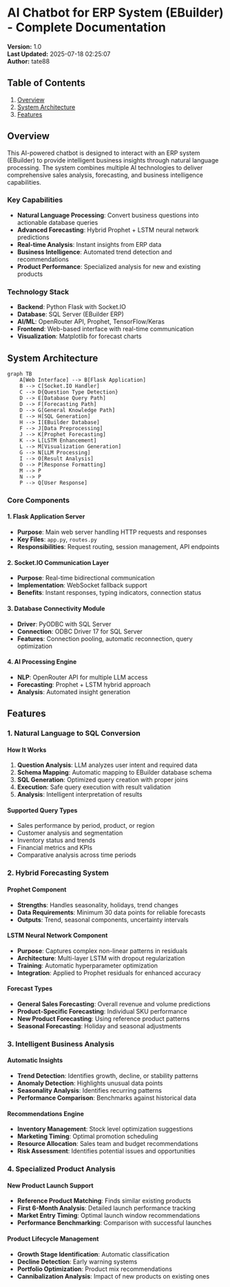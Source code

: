# AI Chatbot for ERP System (EBuilder) - Complete Documentation

**Version:** 1.0  
**Last Updated:** 2025-07-18 02:25:07  
**Author:** tate88  

## Table of Contents
1. [Overview](#overview)
2. [System Architecture](#system-architecture)
3. [Features](#features)

## Overview

This AI-powered chatbot is designed to interact with an ERP system (EBuilder) to provide intelligent business insights through natural language processing. The system combines multiple AI technologies to deliver comprehensive sales analysis, forecasting, and business intelligence capabilities.

### Key Capabilities
- **Natural Language Processing**: Convert business questions into actionable database queries
- **Advanced Forecasting**: Hybrid Prophet + LSTM neural network predictions
- **Real-time Analysis**: Instant insights from ERP data
- **Business Intelligence**: Automated trend detection and recommendations
- **Product Performance**: Specialized analysis for new and existing products

### Technology Stack
- **Backend**: Python Flask with Socket.IO
- **Database**: SQL Server (EBuilder ERP)
- **AI/ML**: OpenRouter API, Prophet, TensorFlow/Keras
- **Frontend**: Web-based interface with real-time communication
- **Visualization**: Matplotlib for forecast charts

## System Architecture

```mermaid
graph TB
    A[Web Interface] --> B[Flask Application]
    B --> C[Socket.IO Handler]
    C --> D{Question Type Detection}
    D --> E[Database Query Path]
    D --> F[Forecasting Path]
    D --> G[General Knowledge Path]
    E --> H[SQL Generation]
    H --> I[EBuilder Database]
    F --> J[Data Preprocessing]
    J --> K[Prophet Forecasting]
    K --> L[LSTM Enhancement]
    L --> M[Visualization Generation]
    G --> N[LLM Processing]
    I --> O[Result Analysis]
    O --> P[Response Formatting]
    M --> P
    N --> P
    P --> Q[User Response]
```

### Core Components

#### 1. Flask Application Server
- **Purpose**: Main web server handling HTTP requests and responses
- **Key Files**: `app.py`, `routes.py`
- **Responsibilities**: Request routing, session management, API endpoints

#### 2. Socket.IO Communication Layer
- **Purpose**: Real-time bidirectional communication
- **Implementation**: WebSocket fallback support
- **Benefits**: Instant responses, typing indicators, connection status

#### 3. Database Connectivity Module
- **Driver**: PyODBC with SQL Server
- **Connection**: ODBC Driver 17 for SQL Server
- **Features**: Connection pooling, automatic reconnection, query optimization

#### 4. AI Processing Engine
- **NLP**: OpenRouter API for multiple LLM access
- **Forecasting**: Prophet + LSTM hybrid approach
- **Analysis**: Automated insight generation

## Features

### 1. Natural Language to SQL Conversion

#### How It Works
1. **Question Analysis**: LLM analyzes user intent and required data
2. **Schema Mapping**: Automatic mapping to EBuilder database schema
3. **SQL Generation**: Optimized query creation with proper joins
4. **Execution**: Safe query execution with result validation
5. **Analysis**: Intelligent interpretation of results

#### Supported Query Types
- Sales performance by period, product, or region
- Customer analysis and segmentation
- Inventory status and trends
- Financial metrics and KPIs
- Comparative analysis across time periods

### 2. Hybrid Forecasting System

#### Prophet Component
- **Strengths**: Handles seasonality, holidays, trend changes
- **Data Requirements**: Minimum 30 data points for reliable forecasts
- **Outputs**: Trend, seasonal components, uncertainty intervals

#### LSTM Neural Network Component
- **Purpose**: Captures complex non-linear patterns in residuals
- **Architecture**: Multi-layer LSTM with dropout regularization
- **Training**: Automatic hyperparameter optimization
- **Integration**: Applied to Prophet residuals for enhanced accuracy

#### Forecast Types
- **General Sales Forecasting**: Overall revenue and volume predictions
- **Product-Specific Forecasting**: Individual SKU performance
- **New Product Forecasting**: Using reference product patterns
- **Seasonal Forecasting**: Holiday and seasonal adjustments

### 3. Intelligent Business Analysis

#### Automatic Insights
- **Trend Detection**: Identifies growth, decline, or stability patterns
- **Anomaly Detection**: Highlights unusual data points
- **Seasonality Analysis**: Identifies recurring patterns
- **Performance Comparison**: Benchmarks against historical data

#### Recommendations Engine
- **Inventory Management**: Stock level optimization suggestions
- **Marketing Timing**: Optimal promotion scheduling
- **Resource Allocation**: Sales team and budget recommendations
- **Risk Assessment**: Identifies potential issues and opportunities

### 4. Specialized Product Analysis

#### New Product Launch Support
- **Reference Product Matching**: Finds similar existing products
- **First 6-Month Analysis**: Detailed launch performance tracking
- **Market Entry Timing**: Optimal launch window recommendations
- **Performance Benchmarking**: Comparison with successful launches

#### Product Lifecycle Management
- **Growth Stage Identification**: Automatic classification
- **Decline Detection**: Early warning systems
- **Portfolio Optimization**: Product mix recommendations
- **Cannibalization Analysis**: Impact of new products on existing ones